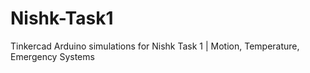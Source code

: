 # Nishk-Task1
Tinkercad Arduino simulations for Nishk Task 1 | Motion, Temperature, Emergency Systems
